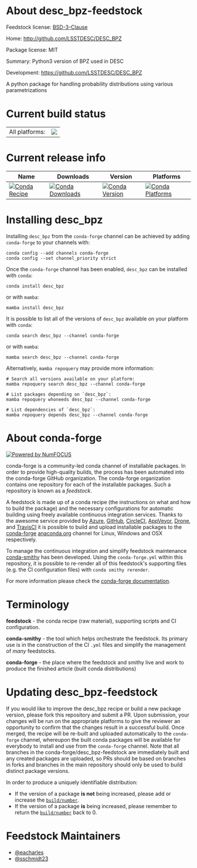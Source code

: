 About desc_bpz-feedstock
========================

Feedstock license: [BSD-3-Clause](https://github.com/conda-forge/desc_bpz-feedstock/blob/main/LICENSE.txt)

Home: http://github.com/LSSTDESC/DESC_BPZ

Package license: MIT

Summary: Python3 version of BPZ used in DESC

Development: https://github.com/LSSTDESC/DESC_BPZ

A python package for handling probability distributions using various parametrizations


Current build status
====================


<table><tr><td>All platforms:</td>
    <td>
      <a href="https://dev.azure.com/conda-forge/feedstock-builds/_build/latest?definitionId=25601&branchName=main">
        <img src="https://dev.azure.com/conda-forge/feedstock-builds/_apis/build/status/desc_bpz-feedstock?branchName=main">
      </a>
    </td>
  </tr>
</table>

Current release info
====================

| Name | Downloads | Version | Platforms |
| --- | --- | --- | --- |
| [![Conda Recipe](https://img.shields.io/badge/recipe-desc__bpz-green.svg)](https://anaconda.org/conda-forge/desc_bpz) | [![Conda Downloads](https://img.shields.io/conda/dn/conda-forge/desc_bpz.svg)](https://anaconda.org/conda-forge/desc_bpz) | [![Conda Version](https://img.shields.io/conda/vn/conda-forge/desc_bpz.svg)](https://anaconda.org/conda-forge/desc_bpz) | [![Conda Platforms](https://img.shields.io/conda/pn/conda-forge/desc_bpz.svg)](https://anaconda.org/conda-forge/desc_bpz) |

Installing desc_bpz
===================

Installing `desc_bpz` from the `conda-forge` channel can be achieved by adding `conda-forge` to your channels with:

```
conda config --add channels conda-forge
conda config --set channel_priority strict
```

Once the `conda-forge` channel has been enabled, `desc_bpz` can be installed with `conda`:

```
conda install desc_bpz
```

or with `mamba`:

```
mamba install desc_bpz
```

It is possible to list all of the versions of `desc_bpz` available on your platform with `conda`:

```
conda search desc_bpz --channel conda-forge
```

or with `mamba`:

```
mamba search desc_bpz --channel conda-forge
```

Alternatively, `mamba repoquery` may provide more information:

```
# Search all versions available on your platform:
mamba repoquery search desc_bpz --channel conda-forge

# List packages depending on `desc_bpz`:
mamba repoquery whoneeds desc_bpz --channel conda-forge

# List dependencies of `desc_bpz`:
mamba repoquery depends desc_bpz --channel conda-forge
```


About conda-forge
=================

[![Powered by
NumFOCUS](https://img.shields.io/badge/powered%20by-NumFOCUS-orange.svg?style=flat&colorA=E1523D&colorB=007D8A)](https://numfocus.org)

conda-forge is a community-led conda channel of installable packages.
In order to provide high-quality builds, the process has been automated into the
conda-forge GitHub organization. The conda-forge organization contains one repository
for each of the installable packages. Such a repository is known as a *feedstock*.

A feedstock is made up of a conda recipe (the instructions on what and how to build
the package) and the necessary configurations for automatic building using freely
available continuous integration services. Thanks to the awesome service provided by
[Azure](https://azure.microsoft.com/en-us/services/devops/), [GitHub](https://github.com/),
[CircleCI](https://circleci.com/), [AppVeyor](https://www.appveyor.com/),
[Drone](https://cloud.drone.io/welcome), and [TravisCI](https://travis-ci.com/)
it is possible to build and upload installable packages to the
[conda-forge](https://anaconda.org/conda-forge) [anaconda.org](https://anaconda.org/)
channel for Linux, Windows and OSX respectively.

To manage the continuous integration and simplify feedstock maintenance
[conda-smithy](https://github.com/conda-forge/conda-smithy) has been developed.
Using the ``conda-forge.yml`` within this repository, it is possible to re-render all of
this feedstock's supporting files (e.g. the CI configuration files) with ``conda smithy rerender``.

For more information please check the [conda-forge documentation](https://conda-forge.org/docs/).

Terminology
===========

**feedstock** - the conda recipe (raw material), supporting scripts and CI configuration.

**conda-smithy** - the tool which helps orchestrate the feedstock.
                   Its primary use is in the construction of the CI ``.yml`` files
                   and simplify the management of *many* feedstocks.

**conda-forge** - the place where the feedstock and smithy live and work to
                  produce the finished article (built conda distributions)


Updating desc_bpz-feedstock
===========================

If you would like to improve the desc_bpz recipe or build a new
package version, please fork this repository and submit a PR. Upon submission,
your changes will be run on the appropriate platforms to give the reviewer an
opportunity to confirm that the changes result in a successful build. Once
merged, the recipe will be re-built and uploaded automatically to the
`conda-forge` channel, whereupon the built conda packages will be available for
everybody to install and use from the `conda-forge` channel.
Note that all branches in the conda-forge/desc_bpz-feedstock are
immediately built and any created packages are uploaded, so PRs should be based
on branches in forks and branches in the main repository should only be used to
build distinct package versions.

In order to produce a uniquely identifiable distribution:
 * If the version of a package **is not** being increased, please add or increase
   the [``build/number``](https://docs.conda.io/projects/conda-build/en/latest/resources/define-metadata.html#build-number-and-string).
 * If the version of a package **is** being increased, please remember to return
   the [``build/number``](https://docs.conda.io/projects/conda-build/en/latest/resources/define-metadata.html#build-number-and-string)
   back to 0.

Feedstock Maintainers
=====================

* [@eacharles](https://github.com/eacharles/)
* [@sschmidt23](https://github.com/sschmidt23/)

